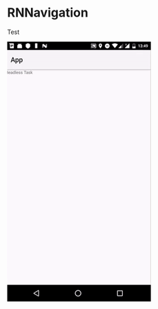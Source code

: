 # RNNavigation
Test 

![Alt Text](https://github.com/dbyilmaz/RNNavigation/blob/master/resource/RNNavigation.gif?raw=true)
